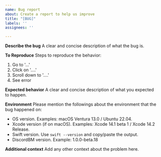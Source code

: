 ```yaml
---
name: Bug report
about: Create a report to help us improve
title: "[BUG]"
labels: ''
assignees: ''

---
```


**Describe the bug**
A clear and concise description of what the bug is.

**To Reproduce**
Steps to reproduce the behavior:
1. Go to '...'
2. Click on '....'
3. Scroll down to '....'
4. See error

**Expected behavior**
A clear and concise description of what you expected to happen.

**Environment**
Please mention the followings about the environment that the bug happened on: 
* OS version. Examples: macOS Ventura 13.0 / Ubuntu 22.04.
* Xcode version (if on macOS). Examples: Xcode 14.1 beta 1 / Xcode 14.2 Release.
* Swift version. Use `swift --version` and copy/paste the output.
* DiscordBM version. Example: 1.0.0-beta.18

**Additional context**
Add any other context about the problem here.
